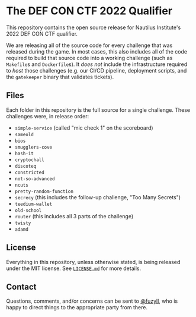 # The DEF CON CTF 2022 Qualifier #

This repository contains the open source release for Nautilus Institute's 2022
DEF CON CTF qualifier.

We are releasing all of the source code for every challenge that was released
during the game. In most cases, this also includes all of the code required to
build that source code into a working challenge (such as `Makefile`s and
`Dockerfile`s). It *does not* include the infrastructure required to *host*
those challenges (e.g. our CI/CD pipeline, deployment scripts, and the
`gatekeeper` binary that validates tickets).

## Files ##

Each folder in this repository is the full source for a single challenge. These
challenges were, in release order:

* `simple-service` (called "mic check 1" on the scoreboard)
* `sameold`
* `bios`
* `smugglers-cove`
* `hash-it`
* `cryptochall`
* `discoteq`
* `constricted`
* `not-so-advanced`
* `ncuts`
* `pretty-random-function`
* `secrecy` (this includes the follow-up challenge, "Too Many Secrets")
* `teedium-wallet`
* `old-school`
* `router` (this includes all 3 parts of the challenge)
* `twisty`
* `adamd`

## License ##

Everything in this repository, unless otherwise stated, is being released under
the MIT license. See [`LICENSE.md`](./LICENSE.md) for more details.

## Contact ##

Questions, comments, and/or concerns can be sent to
[@fuzyll](https://github.com/fuzyll), who is happy to direct things to the
appropriate party from there.
